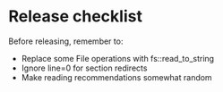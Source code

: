 # Release checklist

Before releasing, remember to:

- Replace some File operations with fs::read_to_string
- Ignore line=0 for section redirects
- Make reading recommendations somewhat random
